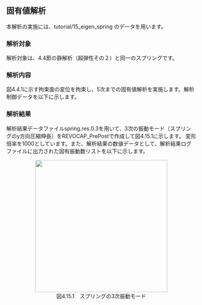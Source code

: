 ##  固有値解析

本解析の実施には、tutorial/15\_eigen\_spring のデータを用います。

### 解析対象

解析対象は、4.4節の静解析（超弾性その２）と同一のスプリングです。

### 解析内容

図4.4.1に示す拘束面の変位を拘束し、5次までの固有値解析を実施します。解析制御データを以下に示します。

### 解析結果

解析結果データファイルspring.res.0.3を用いて、3次の振動モード（スプリングのy方向圧縮伸長）をREVOCAP\_PrePostで作成して図4.15.1に示します。
変形倍率を1000としています。また、解析結果の数値データとして、解析結果ログファイルに出力された固有振動数リストを以下に示します。

<div style="text-align: center;">
<img src="../fig/image31.png" width="350px"><br>
図4.15.1　スプリングの3次振動モード
</div>
